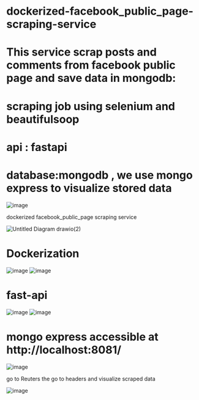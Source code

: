 # dockerized-facebook_public_page-scraping-service
# This service scrap posts and comments from facebook public page and save data in mongodb:
# scraping job using selenium and beautifulsoop
# api : fastapi
# database:mongodb , we use mongo express to visualize stored data

![image](https://user-images.githubusercontent.com/105852134/169277300-bfe9e022-7e90-486a-bc25-ec35d73d910e.png)

dockerized facebook_public_page scraping service

![Untitled Diagram drawio(2)](https://user-images.githubusercontent.com/105852134/169275250-2865ad8d-a81c-423f-b7b3-b14732e2a43b.png)


# Dockerization
![image](https://user-images.githubusercontent.com/105852134/169271834-5eba386e-36bc-4118-9e12-2c907dc1b403.png)
![image](https://user-images.githubusercontent.com/105852134/169272116-63ed33d3-5231-4ea0-a740-5d2fb5d6536d.png)

# fast-api
![image](https://user-images.githubusercontent.com/105852134/169272553-7282f329-4679-4f73-9e5c-ac12017047b6.png)
![image](https://user-images.githubusercontent.com/105852134/169272750-d1902b97-ca3f-446a-9451-86f758fac7ff.png)
# mongo express accessible at http://localhost:8081/
![image](https://user-images.githubusercontent.com/105852134/169273582-265511b9-59cb-4b3b-b795-0ad835ee92a0.png)

 go  to Reuters the go to headers and visualize scraped data
 
 ![image](https://user-images.githubusercontent.com/105852134/169273907-50f073af-bc7e-4e88-87bf-ffc0d2e20ecd.png)

 
